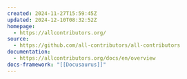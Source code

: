 ```yaml
---
created: 2024-11-27T15:59:45Z
updated: 2024-12-10T08:32:52Z
homepage:
  - https://allcontributors.org/
source:
  - https://github.com/all-contributors/all-contributors
documentation:
  - https://allcontributors.org/docs/en/overview
docs-framework: "[[Docusaurus]]"
---
```

